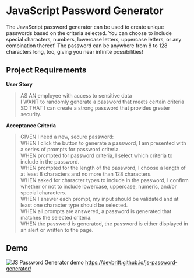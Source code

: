 
# JavaScript Password Generator

The JavaScript password generator can be used to create unique passwords based on the criteria selected.
You can choose to include special characters, numbers, lowercase letters, uppercase letters, or any combination thereof. The password can be anywhere from 8 to 128 characters long, too, giving you near infinite possibilities!

## Project Requirements
**User Story**  
> AS AN employee with access to sensitive data  
> I WANT to randomly generate a password that meets certain criteria  
> SO THAT I can create a strong password that provides greater security.

**Acceptance Criteria**
> GIVEN I need a new, secure password:  
> WHEN I click the button to generate a password, I am presented with a series of prompts for password criteria.  
> WHEN prompted for password criteria, I select which criteria to include in the password.  
> WHEN prompted for the length of the password, I choose a length of at least 8 characters and no more than 128 characters.  
> WHEN asked for character types to include in the password, I confirm whether or not to include lowercase, uppercase, numeric, and/or special characters.  
> WHEN I answer each prompt, my input should be validated and at least one character type should be selected.  
> WHEN all prompts are answered, a password is generated that matches the selected criteria.  
> WHEN the password is generated, the password is either displayed in an alert or written to the page.

## Demo

![JS Password Generator demo](./assets/demo-video.gif)
https://devbritt.github.io/js-password-generator/
